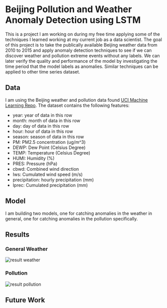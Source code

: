 
# Beijing Pollution and Weather Anomaly Detection using LSTM
 
This is a project I am working on during my free time applying some of the techniques I learned working at my current job as a data scientist. The goal of this project is to take the publically available Beijing weather data from 2010 to 2015 and apply anomaly detection techniques to see if we can discover weather and pollution extreme events without any labels. We can later verify the quality and performance of the model by investigating the time period that the model labels as anomalies. Similar techniques can be applied to other time series dataset.

## Data

I am using the Beijing weather and pollution data found [UCI Machine Learning Repo](https://archive.ics.uci.edu/ml/datasets/PM2.5+Data+of+Five+Chinese+Cities). The dataset contains the following features:
* year: year of data in this row 
* month: month of data in this row 
* day: day of data in this row 
* hour: hour of data in this row 
* season: season of data in this row 
* PM: PM2.5 concentration (ug/m^3) 
* DEWP: Dew Point (Celsius Degree) 
* TEMP: Temperature (Celsius Degree) 
* HUMI: Humidity (%) 
* PRES: Pressure (hPa) 
* cbwd: Combined wind direction 
* Iws: Cumulated wind speed (m/s) 
* precipitation: hourly precipitation (mm) 
* Iprec: Cumulated precipitation (mm)

## Model

I am building two models, one for catching anomalies in the weather in general, one for catching anomalies in the pollution specifically. 

## Results

### General Weather 
![result weather](image/weather_train.png)

### Pollution 
![result pollution](image/pollution_train.png)

## Future Work
